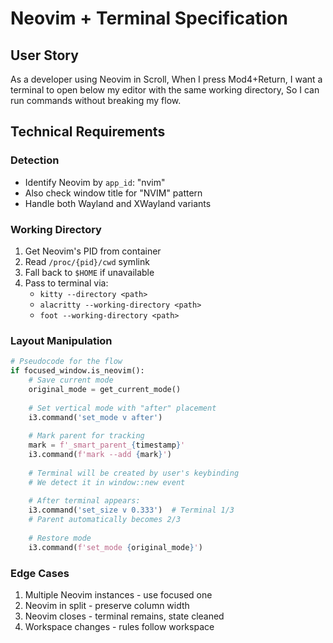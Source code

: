# Neovim + Terminal Specification

## User Story
As a developer using Neovim in Scroll,
When I press Mod4+Return,
I want a terminal to open below my editor with the same working directory,
So I can run commands without breaking my flow.

## Technical Requirements

### Detection
- Identify Neovim by `app_id`: "nvim"
- Also check window title for "NVIM" pattern
- Handle both Wayland and XWayland variants

### Working Directory
1. Get Neovim's PID from container
2. Read `/proc/{pid}/cwd` symlink
3. Fall back to `$HOME` if unavailable
4. Pass to terminal via:
   - `kitty --directory <path>`
   - `alacritty --working-directory <path>`
   - `foot --working-directory <path>`

### Layout Manipulation
```python
# Pseudocode for the flow
if focused_window.is_neovim():
    # Save current mode
    original_mode = get_current_mode()
    
    # Set vertical mode with "after" placement
    i3.command('set_mode v after')
    
    # Mark parent for tracking
    mark = f'_smart_parent_{timestamp}'
    i3.command(f'mark --add {mark}')
    
    # Terminal will be created by user's keybinding
    # We detect it in window::new event
    
    # After terminal appears:
    i3.command('set_size v 0.333')  # Terminal 1/3
    # Parent automatically becomes 2/3
    
    # Restore mode
    i3.command(f'set_mode {original_mode}')
```

### Edge Cases
1. Multiple Neovim instances - use focused one
2. Neovim in split - preserve column width
3. Neovim closes - terminal remains, state cleaned
4. Workspace changes - rules follow workspace
```


